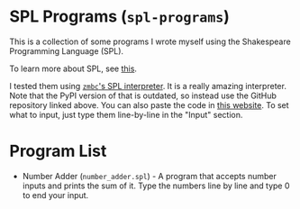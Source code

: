 # SPL Programs (`spl-programs`)
This is a collection of some programs I wrote myself using the Shakespeare Programming Language (SPL).

To learn more about SPL, see [this](https://web.archive.org/web/20220721085340/http://shakespearelang.sourceforge.net/report/shakespeare/shakespeare.html#SECTION000110000000000000000).

I tested them using [`zmbc`'s SPL interpreter](https://github.com/zmbc/shakespearelang). It is a really amazing interpreter. Note that the PyPI version of that is outdated, so instead use the GitHub repository linked above. You can also paste the code in [this website](https://tio.run/##pVbLjts2FN3zK5jVbKbqfnZTIEDSTYpMgiAIZkGJVxZhPhQ@xlV/fnpIUbLssZ0C9caixPs45557yTDq19cvA/GPthfGpcA/kNaOf3NeS/6XdzsvTMPYZ2fI3XPBJ5fsjhth@UHFAS88GeH3otXERxEV2Y4a9mfSimLer9WeDipQNTy4bOr6rRlCZJtP40BaiftTn7OBSd3AleVShTFFmmN/EEZTbNj8f88jYPRaxEiefI7xaCX5QBbgQtJRIf7j709Aw/iF32MX@ceH6vUuIFw2ClxYubidmsumTx1ZysaZSbUGQwqFN1j9eG9hX50Xl@XLM6vZPzD@3SWup2wXYhoVggog8ppC4K3CW4PKTHwQuv8N@CNJ3rmD8PLdbCs8cREWYzxlPqTqe9CBovCW4oFAhoALKwPCc69Aa@vFCzGOUK4kFocpkO7f8aeRxD7XzXOjLMKcxClmS5iQTEZb9iJtVD1GFA@5ILyEeUgB/zKFODHuIC3vgMACgRwVIbscWSBHkaLqk4YX5TnQGY4sOsqvQrJ2yqEM@bvAuBRTs81oIKGR/A3om1TxyHjA20ghQnBSln8X5lTMVOkvq4zrv3Ay10NPF2jJ5pXebWpsU5ZcZKN2Q5z46F2SfA8xSGcqN4ODk@Y8g6zIt0n9eP@3iqvEbki2anb0QoUq2bl3j5qd11ulfhkK5Fjklik8w7t5LCkUAIMKM4RlBehadHveibjwmqt3gmCNfQvCBQx1lhxB1BcbFKcwjsK7rp4jlgLwZ0LVWY6G2qRdnmN51yrXiGXzFthJWO1e6CgXVF0mTKHiUgsPnz55AVfuYBdZCiP@AUqwhw5ypowHMq13CsMOPTamjUxuxM1MvY2bl61OuRc6TQCIh7VLwh7Nu@KfCywyEcp70lWmh0FhQFexXqOYXeN4Lvh2DjUXtUHJxqWoZfdc1udbsx06@YMGtW7GjG8hwF/N9GPZ5@Tucp/bF5wsOO6cPWrsfONzPTYf3nToydg6OO8VyV/MDHaJLcghGKExGo1zOBEHYUKsMwvfrDsdGGwhcM5vzev7p6@f508nA16UnGauTr7MMed82dU5W/pj0dTl5OsxMTpbhVUYynNwwPjHWYc7g1wV16WW1lMmgLXFAVuPkeZ/zsKN/Kq4rlb7OFFWNrdq3zm3lvRncvliFK9NkrWTMq@M9ylDE1ZhWZtKE3XDJXA1i7PguCbtcNRuWvxWCgeFqlwrpciHNziOrp7RuL25PIBwz@mpy7eQVqusujrE2Tn5uVWfX1//BQ). To set what to input, just type them line-by-line in the "Input" section.

# Program List
* Number Adder (`number_adder.spl`) - A program that accepts number inputs and prints the sum of it. Type the numbers line by line and type 0 to end your input.
